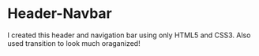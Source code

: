 # Header-Navbar
I created this header and navigation bar using only HTML5 and CSS3. Also used transition to look much oraganized!
